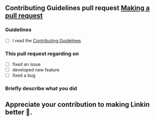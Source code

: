## Contributing Guidelines pull request [Making a pull request](https://github.com/RizkyRajitha/linkin/blob/master/CONTRIBUTING.md#making-pull-request)
<!-- ## Please create the pull request to **[dev](https://github.com/RizkyRajitha/linkin/tree/dev) branch** branch. -->

### Guidelines

- [ ] I read the [Contributing Guidelines](https://github.com/CONTRIBUTING.md) 

### This pull request regarding on

- [ ] fixed an issue
- [ ] developed new feature
- [ ] fixed a bug

### Briefly describe what you did

## Appreciate your contribution to making Linkin better 🚀.
